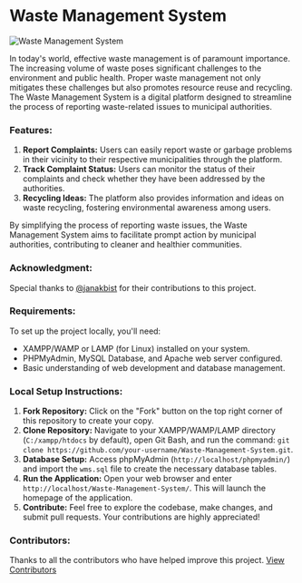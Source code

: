 # Waste Management System

![Waste Management System](https://waste-managemnt-system.000webhostapp.com/)

In today's world, effective waste management is of paramount importance. The increasing volume of waste poses significant challenges to the environment and public health. Proper waste management not only mitigates these challenges but also promotes resource reuse and recycling. The Waste Management System is a digital platform designed to streamline the process of reporting waste-related issues to municipal authorities.

### Features:

1. **Report Complaints:** Users can easily report waste or garbage problems in their vicinity to their respective municipalities through the platform.
2. **Track Complaint Status:** Users can monitor the status of their complaints and check whether they have been addressed by the authorities.
3. **Recycling Ideas:** The platform also provides information and ideas on waste recycling, fostering environmental awareness among users.

By simplifying the process of reporting waste issues, the Waste Management System aims to facilitate prompt action by municipal authorities, contributing to cleaner and healthier communities.

### Acknowledgment:

Special thanks to [@janakbist](https://github.com/janakbist/) for their contributions to this project.

### Requirements:

To set up the project locally, you'll need:

- XAMPP/WAMP or LAMP (for Linux) installed on your system.
- PHPMyAdmin, MySQL Database, and Apache web server configured.
- Basic understanding of web development and database management.

### Local Setup Instructions:

1. **Fork Repository:** Click on the "Fork" button on the top right corner of this repository to create your copy.
2. **Clone Repository:** Navigate to your XAMPP/WAMP/LAMP directory (`C:/xampp/htdocs` by default), open Git Bash, and run the command: `git clone https://github.com/your-username/Waste-Management-System.git`.
3. **Database Setup:** Access phpMyAdmin (`http://localhost/phpmyadmin/`) and import the `wms.sql` file to create the necessary database tables.
4. **Run the Application:** Open your web browser and enter `http://localhost/Waste-Management-System/`. This will launch the homepage of the application.
5. **Contribute:** Feel free to explore the codebase, make changes, and submit pull requests. Your contributions are highly appreciated!

### Contributors:

Thanks to all the contributors who have helped improve this project. [View Contributors](https://github.com/imlakshay08/waste-management-system/graphs/contributors)
